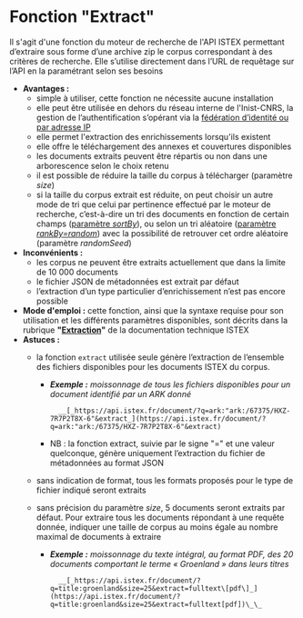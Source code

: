 # Fonction "Extract"

Il s'agit d'une fonction du moteur de recherche de l'API ISTEX permettant d’extraire sous forme d’une archive zip le corpus correspondant à des critères de recherche. Elle s’utilise directement dans l’URL de requêtage sur l’API en la paramétrant selon ses besoins

* **Avantages :**
  * simple à utiliser, cette fonction ne nécessite aucune installation
  * elle peut être utilisée en dehors du réseau interne de l'Inist-CNRS, la gestion de l’authentification s’opérant via la [fédération d’identité ou par adresse IP](../../api/access/auth-modes.md) 
  * elle permet l'extraction des enrichissements lorsqu'ils existent 
  * elle offre le téléchargement des annexes et couvertures disponibles
  *  les documents extraits peuvent être répartis ou non dans une arborescence selon le choix retenu
  * il est possible de réduire la taille du corpus à télécharger \(paramètre _size_\)
  * si la taille du corpus extrait est réduite, on peut choisir un autre mode de tri que celui par pertinence effectué par le moteur de recherche, c’est-à-dire un tri des documents en fonction de certain champs \([paramètre _sortBy_](../../api/results/sortby.md)\), ou selon un tri aléatoire \([paramètre _rankBy=random_](../../api/results/scoring.md)\) avec la possibilité de retrouver cet ordre aléatoire \(paramètre _randomSeed_\)
* **Inconvénients :** 
  * les corpus ne peuvent être extraits actuellement que dans la limite de 10 000 documents
  * le fichier JSON de métadonnées est extrait par défaut
  * l’extraction d’un type particulier d’enrichissement n’est pas encore possible
* **Mode d'emploi :** cette fonction, ainsi que la syntaxe requise pour son utilisation et les différents paramètres disponibles, sont décrits dans la rubrique **"**[**Extraction**](../../api/search/extract-feature.md)**"** de la documentation technique ISTEX
* **Astuces :**
  * la fonction `extract` utilisée seule génère l’extraction de l’ensemble des fichiers disponibles pour les documents ISTEX du corpus. 

    * _**Exemple :**_ _moissonnage de tous les fichiers disponibles pour un document identifié par un ARK donné_

            __[_https://api.istex.fr/document/?q=ark:"ark:/67375/HXZ-7R7P2T8X-6"&extract_](https://api.istex.fr/document/?q=ark:"ark:/67375/HXZ-7R7P2T8X-6"&extract) 

    * NB : la fonction extract, suivie par le signe "=" et une valeur quelconque, génère uniquement l’extraction du fichier de métadonnées au format JSON

  * sans indication de format, tous les formats proposés pour le type de fichier indiqué seront extraits
  * sans précision du paramètre _size_, 5 documents seront extraits par défaut. Pour extraire tous les documents répondant à une requête donnée, indiquer une taille de corpus au moins égale au nombre maximal de documents à extraire

    * _**Exemple :** moissonnage du texte intégral, au format PDF, des 20 documents comportant le terme « Groenland » dans leurs titres_

            __[_https://api.istex.fr/document/?q=title:groenland&size=25&extract=fulltext\[pdf\]_](https://api.istex.fr/document/?q=title:groenland&size=25&extract=fulltext[pdf])\_\_

